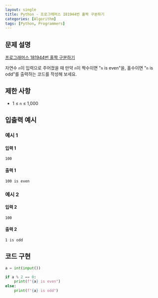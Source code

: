 ```yaml
---
layout: single
title: Python - 프로그래머스 181944번 홀짝 구분하기
categories: [Algorithm]
tags: [Python, Programmers]
---
```


## 문제 설명
[프로그래머스 181944번 홀짝 구분하기](https://school.programmers.co.kr/learn/courses/30/lessons/181944?language=python3)

자연수 `n`이 입력으로 주어졌을 때 만약 `n`이 짝수이면 "`n` is even"을, 홀수이면 "`n` is odd"를 출력하는 코드를 작성해 보세요.

## 제한 사항
- 1 ≤ `n` ≤ 1,000

## 입출력 예시

### 예시 1

#### 입력 1

```plaintext
100
```

#### 출력 1

```plaintext
100 is even
```

### 예시 2

#### 입력 2

```plaintext
100
```

#### 출력 2

```plaintext
1 is odd
```

## 코드 구현

```python
a = int(input())

if a % 2 == 0:
    print(f"{a} is even")
else:
    print(f"{a} is odd")
```